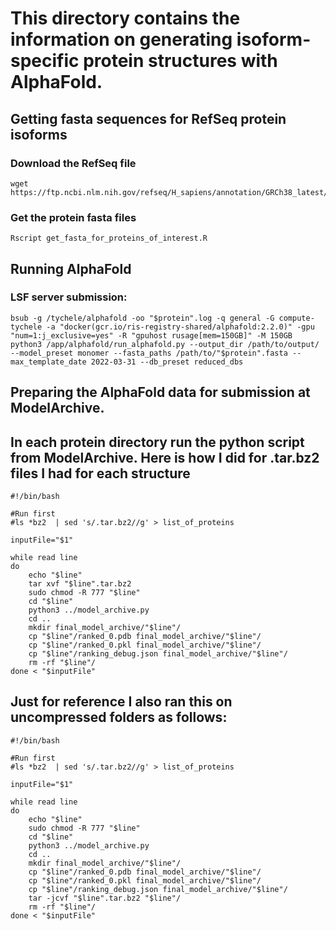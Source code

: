 # This directory contains the information on generating isoform-specific protein structures with AlphaFold.

## Getting fasta sequences for RefSeq protein isoforms

### Download the RefSeq file
```
wget https://ftp.ncbi.nlm.nih.gov/refseq/H_sapiens/annotation/GRCh38_latest/refseq_identifiers/GRCh38_latest_protein.faa.gz
```

### Get the protein fasta files
```
Rscript get_fasta_for_proteins_of_interest.R
```

## Running AlphaFold

### LSF server submission:
```
bsub -g /tychele/alphafold -oo "$protein".log -q general -G compute-tychele -a "docker(gcr.io/ris-registry-shared/alphafold:2.2.0)" -gpu "num=1:j_exclusive=yes" -R "gpuhost rusage[mem=150GB]" -M 150GB python3 /app/alphafold/run_alphafold.py --output_dir /path/to/output/ --model_preset monomer --fasta_paths /path/to/"$protein".fasta --max_template_date 2022-03-31 --db_preset reduced_dbs
```

## Preparing the AlphaFold data for submission at ModelArchive.
## In each protein directory run the python script from ModelArchive. Here is how I did for .tar.bz2 files I had for each structure
```
#!/bin/bash

#Run first
#ls *bz2  | sed 's/.tar.bz2//g' > list_of_proteins

inputFile="$1"

while read line
do 
	echo "$line"
	tar xvf "$line".tar.bz2
	sudo chmod -R 777 "$line"
	cd "$line"
	python3 ../model_archive.py 
	cd ..
	mkdir final_model_archive/"$line"/
	cp "$line"/ranked_0.pdb final_model_archive/"$line"/
	cp "$line"/ranked_0.pkl final_model_archive/"$line"/
	cp "$line"/ranking_debug.json final_model_archive/"$line"/
	rm -rf "$line"/
done < "$inputFile"
```

## Just for reference I also ran this on uncompressed folders as follows:
```
#!/bin/bash

#Run first
#ls *bz2  | sed 's/.tar.bz2//g' > list_of_proteins

inputFile="$1"

while read line
do 
	echo "$line"
	sudo chmod -R 777 "$line"
	cd "$line"
	python3 ../model_archive.py 
	cd ..
	mkdir final_model_archive/"$line"/
	cp "$line"/ranked_0.pdb final_model_archive/"$line"/
	cp "$line"/ranked_0.pkl final_model_archive/"$line"/
	cp "$line"/ranking_debug.json final_model_archive/"$line"/
	tar -jcvf "$line".tar.bz2 "$line"/
	rm -rf "$line"/
done < "$inputFile"
```
